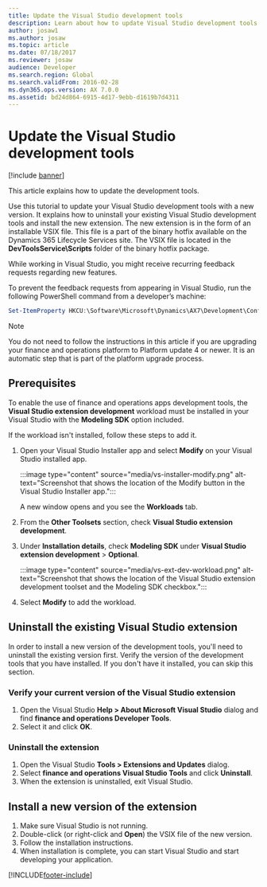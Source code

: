 ```yaml
---
title: Update the Visual Studio development tools
description: Learn about how to update Visual Studio development tools to new versions, including how to uninstall your existing Visual Studio development tools.
author: josaw1
ms.author: josaw
ms.topic: article
ms.date: 07/18/2017
ms.reviewer: josaw
audience: Developer
ms.search.region: Global
ms.search.validFrom: 2016-02-28
ms.dyn365.ops.version: AX 7.0.0
ms.assetid: bd24d864-6915-4d17-9ebb-d1619b7d4311
---
```


# Update the Visual Studio development tools

[!include [banner](../includes/banner.md)]

This article explains how to update the development tools.

Use this tutorial to update your Visual Studio development tools with a new version. It explains how to uninstall your existing Visual Studio development tools and install the new extension. The new extension is in the form of an installable VSIX file. This file is a part of the binary hotfix available on the Dynamics 365 Lifecycle Services site. The VSIX file is located in the **DevToolsService\\Scripts** folder of the binary hotfix package.

While working in Visual Studio, you might receive recurring feedback requests regarding new features.

To prevent the feedback requests from appearing in Visual Studio, run the following PowerShell command from a developer’s machine:

```powershell
Set-ItemProperty HKCU:\Software\Microsoft\Dynamics\AX7\Development\Configurations  -Name ProvideFeedback  -Value "No"
```

> [!NOTE]
> You do not need to follow the instructions in this article if you are upgrading your finance and operations platform to Platform update 4 or newer. It is an automatic step that is part of the platform upgrade process.

## Prerequisites

To enable the use of finance and operations apps development tools, the **Visual Studio extension development** workload must be installed in your Visual Studio with the **Modeling SDK** option included.

If the workload isn't installed, follow these steps to add it.

1. Open your Visual Studio Installer app and select **Modify** on your Visual Studio installed app.

   :::image type="content" source="media/vs-installer-modify.png" alt-text="Screenshot that shows the location of the Modify button in the Visual Studio Installer app.":::

   A new window opens and you see the **Workloads** tab.
1. From the **Other Toolsets** section, check **Visual Studio extension development**.
1. Under **Installation details**, check **Modeling SDK** under **Visual Studio extension development** > **Optional**.

   :::image type="content" source="media/vs-ext-dev-workload.png" alt-text="Screenshot that shows the location of the Visual Studio extension development toolset and the Modeling SDK checkbox.":::

1. Select **Modify** to add the workload.

## Uninstall the existing Visual Studio extension
In order to install a new version of the development tools, you'll need to uninstall the existing version first. Verify the version of the development tools that you have installed. If you don't have it installed, you can skip this section.

### Verify your current version of the Visual Studio extension

1.  Open the Visual Studio **Help &gt; About Microsoft Visual Studio** dialog and find **finance and operations Developer Tools**.
2.  Select it and click **OK**.

### Uninstall the extension

1.  Open the Visual Studio **Tools &gt; Extensions and Updates** dialog.
2.  Select **finance and operations Visual Studio Tools** and click **Uninstall**.
3.  When the extension is uninstalled, exit Visual Studio.

## Install a new version of the extension
1.  Make sure Visual Studio is not running.
2.  Double-click (or right-click and **Open**) the VSIX file of the new version.
3.  Follow the installation instructions.
4.  When installation is complete, you can start Visual Studio and start developing your application.






[!INCLUDE[footer-include](../../../includes/footer-banner.md)]

